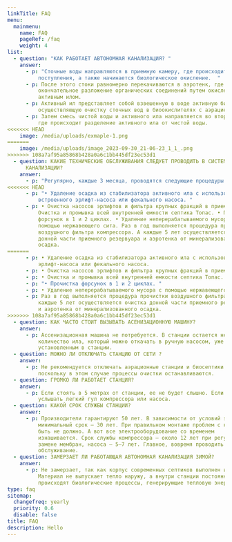 ```yaml
---
linkTitle: FAQ
menu:
  mainmenu:
    name: FAQ
    pageRef: /faq
    weight: 4
list:
  - question: "КАК РАБОТАЕТ АВТОНОМНАЯ КАНАЛИЗАЦИЯ? "
    answer:
      - p: "Сточные воды направляются в приемную камеру, где происходит уравнивание их
          поступления, а также начинается биологическое окисление.  "
      - p: После этого стоки равномерно перекачиваются в аэротенк, где происходит
          окончательное разложение органических соединений путем окисления
          активным илом.
      - p: Активный ил представляет собой взвешенную в воде активную биомассу,
          осуществляющую очистку сточных вод в биоокислителях с аэрацией.
      - p: Затем смесь чистой воды и активного ила направляется во вторичный отстойник,
          где происходит разделение активного ила от чистой воды.
<<<<<<< HEAD
    image: /media/uploads/exmaple-1.png
=======
    image: /media/uploads/image_2023-09-30_21-06-23_1_1_.png
>>>>>>> 108a7af95a85868b428a0a6c1bb445df23ec53d1
  - question: КАКИЕ ТЕХНИЧЕСКИЕ ОБСЛУЖИВАНИЯ СЛЕДУЕТ ПРОВОДИТЬ В СИСТЕМАХ АВТОНОМНОЙ
      КАНАЛИЗАЦИИ?
    answer:
      - p: "Регулярно, каждые 3 месяца, проводятся следующие процедуры: "
<<<<<<< HEAD
      - p: "• Удаление осадка из стабилизатора активного ила с использованием
          встроенного эрлифт-насоса или фекального насоса. "
      - p: • Очистка насосов эрлифтов и фильтра крупных фракций в приемной камере. •
          Очистка и промывка всей внутренней емкости септика Топас. • Прочистка
          форсунок в 1 и 2 циклах. • Удаление неперерабатываемого мусора с
          помощью нержавеющего сита. Раз в год выполняется процедура прочистки
          воздушного фильтра компрессора. А каждые 5 лет осуществляется очистка
          донной части приемного резервуара и аэротенка от минерализованного
          осадка.
=======
      - p: • Удаление осадка из стабилизатора активного ила с использованием встроенного
          эрлифт-насоса или фекального насоса.
      - p: • Очистка насосов эрлифтов и фильтра крупных фракций в приемной камере.
      - p: • Очистка и промывка всей внутренней емкости септика Топас.
      - p: "• Прочистка форсунок в 1 и 2 циклах. "
      - p: • Удаление неперерабатываемого мусора с помощью нержавеющего сита.
      - p: Раз в год выполняется процедура прочистки воздушного фильтра компрессора. А
          каждые 5 лет осуществляется очистка донной части приемного резервуара
          и аэротенка от минерализованного осадка.
>>>>>>> 108a7af95a85868b428a0a6c1bb445df23ec53d1
  - question: КАК ЧАСТО СТОИТ ВЫЗЫВАТЬ АСЕНИЗАЦИОННУЮ МАШИНУ?
    answer:
      - p: Ассенизационная машина не потребуется. В станции остается небольшое
          количество ила, который можно откачать в ручную насосом, уже
          установленным в станции.
  - question: МОЖНО ЛИ ОТКЛЮЧАТЬ СТАНЦИЮ ОТ СЕТИ ?
    answer:
      - p: Не рекомендуется отключать аэрационные станции и биосептики от электросети,
          поскольку в этом случае процессы очистки останавливаются.
  - question: ГРОМКО ЛИ РАБОТАЕТ СТАНЦИЯ?
    answer:
      - p: Если стоять в 5 метрах от станции, ее не будет слышно. Если ближе, то можно
          услышать легкий гул компрессора или насоса.
  - question: КАКОЙ СРОК СЛУЖБЫ СТАНЦИИ?
    answer:
      - p: Производители гарантируют 50 лет. В зависимости от условий эксплуатации
          минимальный срок — 30 лет. При правильном монтаже проблем с корпусом
          быть не должно. А вот все электрооборудование со временем
          изнашивается. Срок службы компрессора — около 12 лет при регулярной
          замене мембран, насоса — 5–7 лет. Главное, вовремя проводить сервисное
          обслуживание.
  - question: ЗАМЕРЗАЕТ ЛИ РАБОТАЮЩАЯ АВТОНОМНАЯ КАНАЛИЗАЦИЯ ЗИМОЙ?
    answer:
      - p: Не замерзает, так как корпус современных септиков выполнен из полипропилена.
          Материал не выпускает тепло наружу, а внутри станции постоянно
          происходят биологические процессы, генерирующие тепловую энергию.
type: faq
sitemap:
  changefreq: yearly
  priority: 0.6
  disable: false
title: FAQ
description: Hello
---
```

